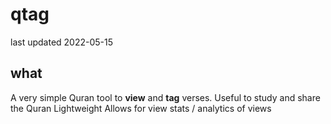 # qtag
last updated 2022-05-15 


## what 
A very simple Quran tool to **view** and **tag** verses. 
Useful to study and share the Quran 
Lightweight
Allows for view stats / analytics of views

